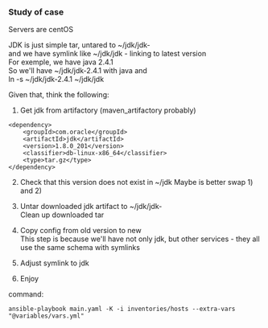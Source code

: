 ### Study of case

Servers are centOS

JDK is just simple tar, untared to ~/jdk/jdk-<VERSION>  
and we have symlink like ~/jdk/jdk - linking to latest version  
For exemple, we have java 2.4.1  
So we'll have ~/jdk/jdk-2.4.1 with java and  
ln -s ~/jdk/jdk-2.4.1 ~/jdk/jdk  

Given that, think the following:  

1) Get jdk from artifactory (maven_artifactory probably)
```
<dependency>
    <groupId>com.oracle</groupId>
    <artifactId>jdk</artifactId>
    <version>1.8.0_201</version>
    <classifier>db-linux-x86_64</classifier>
    <type>tar.gz</type>
</dependency>
```

2) Check that this version does not exist in ~/jdk
    Maybe is better swap 1) and 2)

3) Untar downloaded jdk artifact to ~/jdk/jdk-<VERSION>  
    Clean up downloaded tar

4) Copy config from old version to new  
    This step is because we'll have not only jdk, but other services - they all use the same schema with symlinks

5) Adjust symlink to jdk

5) Enjoy


command:
```shell
ansible-playbook main.yaml -K -i inventories/hosts --extra-vars "@variables/vars.yml"
```
